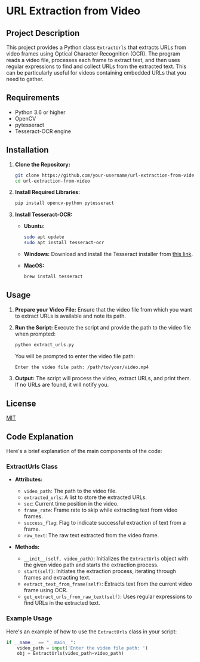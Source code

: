 # URL Extraction from Video

## Project Description

This project provides a Python class `ExtractUrls` that extracts URLs from video frames using Optical Character Recognition (OCR). The program reads a video file, processes each frame to extract text, and then uses regular expressions to find and collect URLs from the extracted text. This can be particularly useful for videos containing embedded URLs that you need to gather.

## Requirements

- Python 3.6 or higher
- OpenCV
- pytesseract
- Tesseract-OCR engine

## Installation

1. **Clone the Repository:**
    ```sh
    git clone https://github.com/your-username/url-extraction-from-video.git
    cd url-extraction-from-video
    ```

2. **Install Required Libraries:**
    ```sh
    pip install opencv-python pytesseract
    ```

3. **Install Tesseract-OCR:**
    - **Ubuntu:**
        ```sh
        sudo apt update
        sudo apt install tesseract-ocr
        ```
    - **Windows:**
        Download and install the Tesseract installer from [this link](https://github.com/UB-Mannheim/tesseract/wiki).

    - **MacOS:**
        ```sh
        brew install tesseract
        ```

## Usage

1. **Prepare your Video File:**
    Ensure that the video file from which you want to extract URLs is available and note its path.

2. **Run the Script:**
    Execute the script and provide the path to the video file when prompted:
    ```sh
    python extract_urls.py
    ```

    You will be prompted to enter the video file path:
    ```sh
    Enter the video file path: /path/to/your/video.mp4
    ```

3. **Output:**
    The script will process the video, extract URLs, and print them. If no URLs are found, it will notify you.

## License

[MIT](https://choosealicense.com/licenses/mit/)

## Code Explanation

Here's a brief explanation of the main components of the code:

### ExtractUrls Class

- **Attributes:**
  - `video_path`: The path to the video file.
  - `extracted_urls`: A list to store the extracted URLs.
  - `sec`: Current time position in the video.
  - `frame_rate`: Frame rate to skip while extracting text from video frames.
  - `success_flag`: Flag to indicate successful extraction of text from a frame.
  - `raw_text`: The raw text extracted from the video frame.

- **Methods:**
  - `__init__(self, video_path)`: Initializes the `ExtractUrls` object with the given video path and starts the extraction process.
  - `start(self)`: Initiates the extraction process, iterating through frames and extracting text.
  - `extract_text_from_frame(self)`: Extracts text from the current video frame using OCR.
  - `get_extract_urls_from_raw_text(self)`: Uses regular expressions to find URLs in the extracted text.

### Example Usage

Here's an example of how to use the `ExtractUrls` class in your script:

```python
if __name__ == "__main__":
    video_path = input('Enter the video file path: ')
    obj = ExtractUrls(video_path=video_path)
